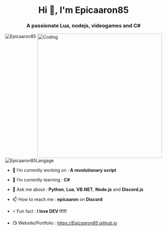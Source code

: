 <h1 align="center">Hi 👋, I'm Epicaaron85</h1>
<h3 align="center">A passionate Lua, nodejs, videogames and C#</h3>
<img align="right" alt="Coding" width="400" src="https://64.media.tumblr.com/772eb3929e566c2c00b58d1e99497423/e96c4835ba320ec4-e3/s540x810/75ad7c0f705d71c6594e5af1508e598f4665ef56.gif">

<p align="left"> <img src="https://komarev.com/ghpvc/?username=Epicaaron85&label=Profile%20views&color=0e75b6&style=flat" alt="Epicaaron85" /> </p>
<p align="left"> <img src="https://github-readme-stats.vercel.app/api/top-langs/?username=Epicaaron85&theme=dark&show_icons=true&hide_border=true&layout=compact" alt="Epicaaron85Langage" /> </p>

- 🔭 I’m currently working on : **A revolutionary script**

- 🌱 I’m currently learning : **C#**

- 💬 Ask me about : **Python**, **Lua**, **VB.NET**, **Node.js** and **Discord.js**

- 📫 How to reach me : **epicaaron** on **Discord**

- ⚡ Fun fact : **I love DEV !!!!!**

- 📺 Website/Portfolio : *https://Epicaaron85.github.io*
